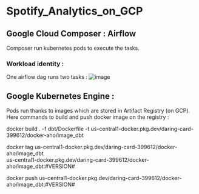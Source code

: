 # Spotify_Analytics_on_GCP

## Google Cloud Composer : Airflow 

Composer run kubernetes pods to execute the tasks.
  ### Workload identity :


One airflow dag runs two tasks :
![image](https://github.com/ah-portfolio/Spotify_Analytics_on_GCP/assets/110063004/de4a959d-0c71-4449-acf2-a7c0dece0b42)


## Google Kubernetes Engine :

Pods run thanks to images which are stored in Artifact Registry (on GCP). Here commands to build and push docker image on the registry :

docker build . -f dbt/Dockerfile -t us-central1-docker.pkg.dev/daring-card-399612/docker-aho/image_dbt

docker tag us-central1-docker.pkg.dev/daring-card-399612/docker-aho/image_dbt \
    us-central1-docker.pkg.dev/daring-card-399612/docker-aho/image_dbt:#VERSION#

docker push us-central1-docker.pkg.dev/daring-card-399612/docker-aho/image_dbt:#VERSION#
